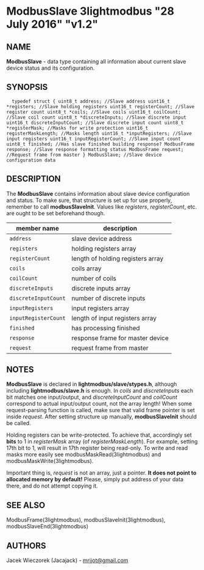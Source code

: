 # ModbusSlave 3lightmodbus "28 July 2016" "v1.2"

## NAME
**ModbusSlave** - data type containing all information about current slave device status and its configuration.

## SYNOPSIS
`  
	typedef struct
	{
		uint8_t address; //Slave address
		uint16_t *registers; //Slave holding registers
		uint16_t registerCount; //Slave register count
		uint8_t *coils; //Slave coils
		uint16_t coilCount; //Slave coil count
		uint8_t *discreteInputs; //Slave discrete input
		uint16_t discreteInputCount; //Slave discrete input count
		uint8_t *registerMask; //Masks for write protection
		uint16_t registerMaskLength; //Masks length
		uint16_t *inputRegisters; //Slave input registers
		uint16_t inputRegisterCount; //Slave input count
		uint8_t finished; //Has slave finished building response?
		ModbusFrame response; //Slave response formatting status
		ModbusFrame request; //Request frame from master
	} ModbusSlave; //Slave device configuration data
`

## DESCRIPTION
The **ModbusSlave** contains information about slave device configuration and status. To make sure, that structure is set up for use properly,
remember to call **modbusSlaveInit**. Values like *registers*, *registerCount*, etc. are ought to be set beforehand though.

| member name         | description                                               |
|---------------------|-----------------------------------------------------------|
| `address`           | slave device address                                      |
| `registers`         | holding registers array                                   |
| `registerCount`     | length of holding registers array                         |
| `coils`             | coils array                                               |
| `coilCount`         | number of coils                                           |
| `discreteInputs`    | discrete inputs array                                     |
| `discreteInputCount`| number of discrete inputs                                 |
| `inputRegisters`    | input registers array                                     |
| `inputRegisterCount`| length of input registers array                           |
| `finished`          | has processing finished                                   |
| `response`          | response frame for master device                          |
| `request`           | request frame from master                                 |

## NOTES
**ModbusSlave** is declared in **lightmodbus/slave/stypes.h**, although including **lightmodbus/slave.h** is enough.
In *coils* and *discreteInputs* each bit matches one input/output, and
*discreteInputCount* and *coilCount* correspond to actual input/output count, not the array length!
When some request-parsing function is called, make sure that valid frame pointer is set inside *request*.
After setting structure up manually, **modbusSlaveInit** should be called.

Holding registers can be write-protected. To achieve that, accordingly set **bits** to 1 in *registerMask* array (of *registerMaskLength*).
For example, setting 17th bit to 1, will result in 17th register being read-only.
To write and read masks more easily see modbusMaskRead(3lightmodbus) and modbusMaskWrite(3lightmodbus).

Important thing is, *request* is not an array, just a pointer. **It does not point to allocated memory by default!**
Please, simply put address of your data there, and do not attempt copying it.

## SEE ALSO
ModbusFrame(3lightmodbus), modbusSlaveInit(3lightmodbus), modbusSlaveEnd(3lightmodbus)

## AUTHORS
Jacek Wieczorek (Jacajack) - mrjjot@gmail.com
